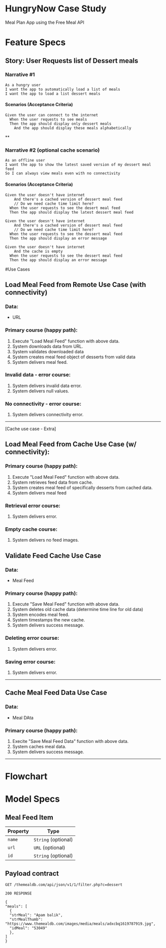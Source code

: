 # HungryNow Case Study
Meal Plan App using the Free Meal API

# Feature Specs

## Story: User Requests list of Dessert meals

### Narrative #1
```
As a hungry user
I want the app to automatically load a list of meals
I want the app to load a list dessert meals
```

#### Scenarios (Acceptance Criteria)
```
Given the user can connect to the internet
  When the user requests to see meals
  Then the app should display only dessert meals
    And the app should display these meals alphabetically
```

**

### Narrative #2 (optional cache scenario)
```
As an offline user
I want the app to show the latest saved version of my dessert meal feed
So I can always view meals even with no connectivity
```

#### Scenarios (Acceptance Criteria)

```
Given the user doesn't have internet
    And there's a cached version of dessert meal feed
    // Do we need cache time limit here?
  When the user requests to see the desert meal feed
  Then the app should display the latest dessert meal feed

Given the user doesn't have internet
    And there's a cached version of dessert meal feed
    // Do we need cache time limit here?
  When the user requests to see the dessert meal feed
  Then the app should display an error message

Given the user doesn't have internet
    And the cache is empty
  When the user requests to see the dessert meal feed
  Then the app should display an error message
```

#Use Cases

## Load Meal Feed from Remote Use Case (with connectivity)
### Data:
* URL
  
### Primary course (happy path):
  1. Execute "Load Meal Feed" function with above data.
  2. System downloads data from URL.
  3. System validates downloaded data
  4. System creates meal feed object of desserts from valid data
  6. System delivers meal feed.

### Invalid data - error course:
  1. System delivers invalid data error.
  2. System delivers null values.

 ### No connectivity - error course:
   1. System delivers connectivity error.

--------------------
[Cache use case - Extra]

## Load Meal Feed from Cache Use Case (w/ connectivity):

### Primary course (happy path):
  1. Execute "Load Meal Feed" function with above data.
  2. System retrieves feed data from cache.
  3. System creates meal feed of specifically desserts from cached data.
  4. System delivers meal feed

### Retrieval error course:
  1. System delivers error.

### Empty cache course:
  1. System delivers no feed images.

## Validate Feed Cache Use Case
### Data:
* Meal Feed

### Primary course (happy path):
  1. Execute "Save Meal Feed" function with above data.
  2. System deletes old cache data (determine time line for old data)
  3. System encodes meal feed.
  4. System timestamps the new cache.
  5. System delivers success message.

### Deleting error course:
  1. System delivers error.

### Saving error course:
  1. System delivers error.

---------

## Cache Meal Feed Data Use Case
### Data:
* Meal DAta

### Primary course (happy path):
1. Execite "Save Meal Feed Data" function with above data.
2. System caches meal data.
3. System delivers success message.

----------



# Flowchart

# Model Specs
## Meal Feed Item

| Property | Type |
| -------- | ---- |
| `name` | `String` (optional) |
| `url` | `URL` (optional) |
| `id` | `String` (optional) |


## Payload contract

```
GET /themealdb.com/api/json/v1/1/filter.php?c=dessert

200 RESPONSE

{
"meals": [
  {
  "strMeal": "Apam balik",
  "strMealThumb": "https://www.themealdb.com/images/media/meals/adxcbq1619787919.jpg",
  "idMeal": "53049"
  },
]
}
```




  
